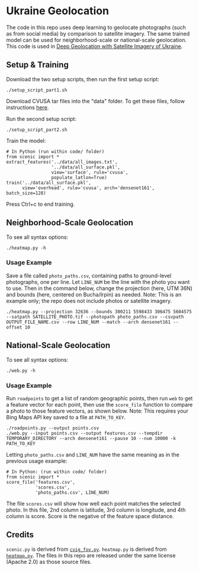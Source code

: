 # Ukraine Geolocation

The code in this repo uses deep learning to geolocate photographs (such as from social media) by comparison to satellite imagery.  The same trained model can be used for neighborhood-scale or national-scale geolocation.  This code is used in [Deep Geolocation with Satellite Imagery of Ukraine](https://www.iqt.org/blog/).

## Setup & Training

Download the two setup scripts, then run the first setup script:
```
./setup_script_part1.sh
```

Download CVUSA tar files into the "data" folder.  To get these files, follow instructions [here](https://mvrl.cse.wustl.edu/datasets/cvusa/).

Run the second setup script:
```
./setup_script_part2.sh
```

Train the model:
```
# In Python (run within code/ folder)
from scenic import *
extract_features('../data/all_images.txt',
                 '../data/all_surface.pkl',
                 view='surface', rule='cvusa',
                 populate_latlon=True)
train('../data/all_surface.pkl',
      view='overhead', rule='cvusa', arch='densenet161', batch_size=128)
```
Press Ctrl+c to end training.

## Neighborhood-Scale Geolocation

To see all syntax options:
```
./heatmap.py -h
```

### Usage Example

Save a file called `photo_paths.csv`, containing paths to ground-level photographs, one per line.  Let `LINE_NUM` be the line with the photo you want to use.  Then in the command below, change the projection (here, UTM 36N) and bounds (here, centered on Bucha/Irpin) as needed.  Note: This is an example only; the repo does not include photos or satellite imagery.
```
./heatmap.py --projection 32636 --bounds 300211 5598433 306475 5604575 --satpath SATELLITE_PHOTO.tif --photopath photo_paths.csv --csvpath OUTPUT_FILE_NAME.csv --row LINE_NUM --match --arch densenet161 --offset 10
```

## National-Scale Geolocation

To see all syntax options:
```
./web.py -h
```

### Usage Example

Run `roadpoints` to get a list of random geographic points, then run `web` to get a feature vector for each point, then use the `score_file` function to compare a photo to those feature vectors, as shown below.
Note: This requires your Bing Maps API key saved to a file at `PATH_TO_KEY`.
```
./roadpoints.py --output points.csv
./web.py --input points.csv --output features.csv --tempdir TEMPORARY_DIRECTORY --arch densenet161 --pause 10 --num 10000 -k PATH_TO_KEY
```
Letting `photo_paths.csv` and `LINE_NUM` have the same meaning as in the previous usage example:
```
# In Python: (run within code/ folder)
from scenic import *
score_file('features.csv',
           'scores.csv',
           'photo_paths.csv', LINE_NUM)
```
The file `scores.csv` will show how well each point matches the selected photo.  In this file, 2nd column is latitude, 3rd column is longitude, and 4th column is score.  Score is the negative of the feature space distance.

## Credits

`scenic.py` is derived from [`cvig_fov.py`](https://github.com/IQTLabs/WITW/blob/main/model/cvig_fov.py).  `heatmap.py` is derived from [`heatmap.py`](https://github.com/IQTLabs/WITW/blob/main/tools/heatmap/heatmap.py).  The files in this repo are released under the same license (Apache 2.0) as those source files.
